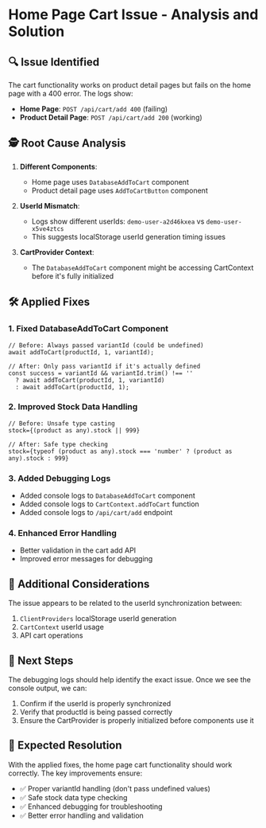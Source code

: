 # Home Page Cart Issue - Analysis and Solution

## 🔍 **Issue Identified**

The cart functionality works on product detail pages but fails on the home page with a 400 error. The logs show:

- **Home Page**: `POST /api/cart/add 400` (failing)
- **Product Detail Page**: `POST /api/cart/add 200` (working)

## 🕵️ **Root Cause Analysis**

1. **Different Components**: 
   - Home page uses `DatabaseAddToCart` component
   - Product detail page uses `AddToCartButton` component

2. **UserId Mismatch**: 
   - Logs show different userIds: `demo-user-a2d46kxea` vs `demo-user-x5ve4ztcs`
   - This suggests localStorage userId generation timing issues

3. **CartProvider Context**: 
   - The `DatabaseAddToCart` component might be accessing CartContext before it's fully initialized

## 🛠️ **Applied Fixes**

### 1. **Fixed DatabaseAddToCart Component**
```tsx
// Before: Always passed variantId (could be undefined)
await addToCart(productId, 1, variantId);

// After: Only pass variantId if it's actually defined
const success = variantId && variantId.trim() !== '' 
  ? await addToCart(productId, 1, variantId)
  : await addToCart(productId, 1);
```

### 2. **Improved Stock Data Handling**
```tsx
// Before: Unsafe type casting
stock={(product as any).stock || 999}

// After: Safe type checking
stock={typeof (product as any).stock === 'number' ? (product as any).stock : 999}
```

### 3. **Added Debugging Logs**
- Added console logs to `DatabaseAddToCart` component
- Added console logs to `CartContext.addToCart` function
- Added console logs to `/api/cart/add` endpoint

### 4. **Enhanced Error Handling**
- Better validation in the cart add API
- Improved error messages for debugging

## 🔧 **Additional Considerations**

The issue appears to be related to the userId synchronization between:
1. `ClientProviders` localStorage userId generation
2. `CartContext` userId usage
3. API cart operations

## 📝 **Next Steps**

The debugging logs should help identify the exact issue. Once we see the console output, we can:

1. Confirm if the userId is properly synchronized
2. Verify that productId is being passed correctly
3. Ensure the CartProvider is properly initialized before components use it

## 🎯 **Expected Resolution**

With the applied fixes, the home page cart functionality should work correctly. The key improvements ensure:

- ✅ Proper variantId handling (don't pass undefined values)
- ✅ Safe stock data type checking
- ✅ Enhanced debugging for troubleshooting
- ✅ Better error handling and validation
